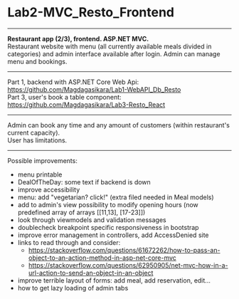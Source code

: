 # Lab2-MVC_Resto_Frontend


___
**Restaurant app (2/3), frontend. ASP.NET MVC.**  
Restaurant website with menu (all currently available meals divided in categories) and admin interface available after login. Admin can manage menu and bookings.  
___

Part 1, backend with ASP.NET Core Web Api:  
https://github.com/Magdagasikara/Lab1-WebAPI_Db_Resto  
Part 3, user's book a table component:  
https://github.com/Magdagasikara/Lab3-Resto_React  

___
Admin can book any time and any amount of customers (within restaurant's current capacity).  
User has limitations.  

___
Possible improvements:  
- menu printable  
- DealOfTheDay: some text if backend is down  
- improve accessibility   
- menu: add "vegetarian? click!" (extra filed needed in Meal models)  
- add to admin's view possibility to modify opening hours (now predefined array of arrays [[11,13], [17-23]])  
- look through viewmodels and validation messages  
- doublecheck breakpoint specific responsiveness in bootstrap  
- improve error management in controllers, add AccessDenied site  
- links to read through and consider:  
	- https://stackoverflow.com/questions/61672262/how-to-pass-an-object-to-an-action-method-in-asp-net-core-mvc  
	- https://stackoverflow.com/questions/62950905/net-mvc-how-in-a-url-action-to-send-an-object-in-an-object  
- improve terrible layout of forms: add meal, add reservation, edit...  
- how to get lazy loading of admin tabs  